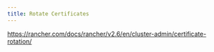 ```yaml
---
title: Rotate Certificates
---
```


https://rancher.com/docs/rancher/v2.6/en/cluster-admin/certificate-rotation/